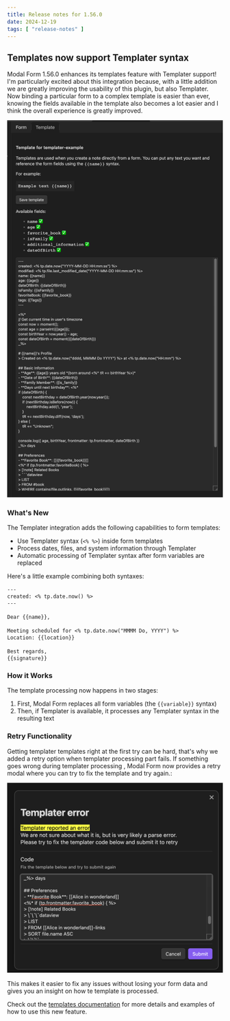 ```yaml
---
title: Release notes for 1.56.0
date: 2024-12-19
tags: [ "release-notes" ]
---
```


## Templates now support Templater syntax

Modal Form 1.56.0 enhances its templates feature with Templater support!
I'm particularly excited about this integration because, with a little addition we are greatly improving the usability of this plugin, but also Templater.
Now binding a particular form to a complex template is easier than ever, knowing the fields available in the template also becomes a lot easier and I think the overall experience is greatly improved.

![Templates with Templater syntax](./templater-templates.png)

### What's New

The Templater integration adds the following capabilities to form templates:

- Use Templater syntax (`<% %>`) inside form templates
- Process dates, files, and system information through Templater
- Automatic processing of Templater syntax after form variables are replaced

Here's a little example combining both syntaxes:

```
---
created: <% tp.date.now() %>
---

Dear {{name}},

Meeting scheduled for <% tp.date.now("MMMM Do, YYYY") %>
Location: {{location}}

Best regards,
{{signature}}
```

### How it Works

The template processing now happens in two stages:

1. First, Modal Form replaces all form variables (the `{{variable}}` syntax)
2. Then, if Templater is available, it processes any Templater syntax in the resulting text

### Retry Functionality

Getting templater templates right at the first try can be hard, that's why we added a retry option when templater processing part fails.
If something goes wrong during templater processing , Modal Form now provides a retry modal where you can try to fix the template and try again.:

![Retry option when template processing fails](./templates-retry.png)

This makes it easier to fix any issues without losing your form data and gives you an insight on how te template is processed.

Check out the [templates documentation](/docs/templates) for more details and examples of how to use this new feature.
